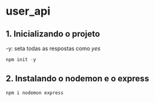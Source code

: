 # user_api

## 1. Inicializando o projeto

-y: seta todas as respostas como _yes_

```js
npm init -y
```

## 2. Instalando o nodemon e o express

```js
npm i nodemon express
```